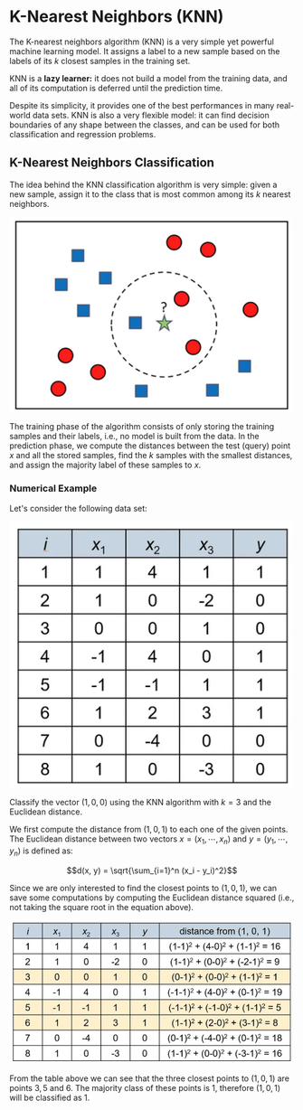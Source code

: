 # K-Nearest Neighbors (KNN)
The K-nearest neighbors algorithm (KNN) is a very simple yet powerful machine learning model. It assigns a label to a new sample based on the labels of its $k$ closest samples in the training set.

KNN is a **lazy learner:** it does not build a model from the training data, and all of its computation is deferred until the prediction time.

Despite its simplicity, it provides one of the best performances in many real-world data sets. KNN is also a very flexible model: it can find decision boundaries of any shape between the classes, and can be used for both classification and regression problems.

## K-Nearest Neighbors Classification
The idea behind the KNN classification algorithm is very simple: given a new sample, assign it to the class that is most common among its $k$ nearest neighbors.

<div style="align: center">
    <img src="media/knn.png" width="500">
</div>

The training phase of the algorithm consists of only storing the training samples and their labels, i.e., no model is built from the data. In the prediction phase, we compute the distances between the test (query) point $x$ and all the stored samples, find the $k$ samples with the smallest distances, and assign the majority label of these samples to $x$.

### Numerical Example
Let's consider the following data set:

<div style="align: center">
    <img src="media/knn_example.png" width="500">
</div>

Classify the vector $(1, 0, 0)$ using the KNN algorithm with $k = 3$ and the Euclidean distance.

We first compute the distance from $(1, 0, 1)$ to each one of the given points. The Euclidean distance between two vectors $x = (x_1, \cdots, x_n)$ and $y = (y_1, \cdots, y_n)$ is defined as:

$$d(x, y) = \sqrt{\sum_{i=1}^n (x_i - y_i)^2}$$

Since we are only interested to find the closest points to $(1, 0, 1)$, we can save some computations by computing the Euclidean distance squared (i.e., not taking the square root in the equation above).

<div style="align: center">
    <img src="media/knn_example_2.png" width="500">
</div>

From the table above we can see that the three closest points to $(1, 0, 1)$ are points $3, 5$ and $6$. The majority class of these points is $1$, therefore $(1, 0, 1)$ will be classified as $1$.
